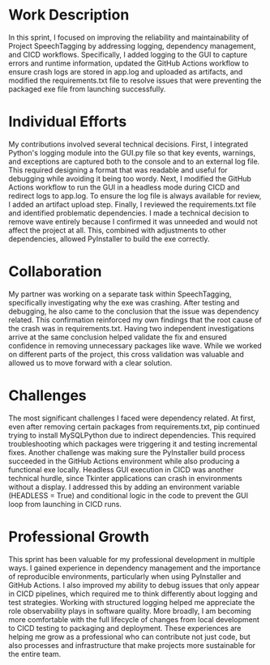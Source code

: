 # Work Description
In this sprint, I focused on improving the reliability and maintainability of Project SpeechTagging by addressing logging, dependency management, and CICD workflows. Specifically, I added logging to the GUI to capture errors and runtime information, updated the GitHub Actions workflow to ensure crash logs are stored in app.log and uploaded as artifacts, and modified the requirements.txt file to resolve issues that were preventing the packaged exe file from launching successfully. 

# Individual Efforts
My contributions involved several technical decisions. First, I integrated Python's logging module into the GUI.py file so that key events, warnings, and exceptions are captured both to the console and to an external log file. This required designing a format that was readable and useful for debugging while avoiding it being too wordy. Next, I modified the GitHub Actions workflow to run the GUI in a headless mode during CICD and redirect logs to app.log. To ensure the log file is always available for review, I added an artifact upload step. Finally, I reviewed the requirements.txt file and identified problematic dependencies. I made a technical decision to remove wave entirely because I confirmed it was unneeded and would not affect the project at all. This, combined with adjustments to other dependencies, allowed PyInstaller to build the exe correctly.

# Collaboration
My partner was working on a separate task within SpeechTagging, specifically investigating why the exe was crashing. After testing and debugging, he also came to the conclusion that the issue was dependency related. This confirmation reinforced my own findings that the root cause of the crash was in requirements.txt. Having two independent investigations arrive at the same conclusion helped validate the fix and ensured confidence in removing unnecessary packages like wave. While we worked on different parts of the project, this cross validation was valuable and allowed us to move forward with a clear solution.

# Challenges
The most significant challenges I faced were dependency related. At first, even after removing certain packages from requirements.txt, pip continued trying to install MySQLPython due to indirect dependencies. This required troubleshooting which packages were triggering it and testing incremental fixes. Another challenge was making sure the PyInstaller build process succeeded in the GitHub Actions environment while also producing a functional exe locally. Headless GUI execution in CICD was another technical hurdle, since Tkinter applications can crash in environments without a display. I addressed this by adding an environment variable (HEADLESS = True) and conditional logic in the code to prevent the GUI loop from launching in CICD runs.

# Professional Growth
This sprint has been valuable for my professional development in multiple ways. I gained experience in dependency management and the importance of reproducible environments, particularly when using PyInstaller and GitHub Actions. I also improved my ability to debug issues that only appear in CICD pipelines, which required me to think differently about logging and test strategies. Working with structured logging helped me appreciate the role observability plays in software quality. More broadly, I am becoming more comfortable with the full lifecycle of changes from local development to CICD testing to packaging and deployment. These experiences are helping me grow as a professional who can contribute not just code, but also processes and infrastructure that make projects more sustainable for the entire team.